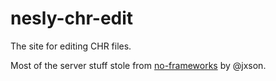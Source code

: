 nesly-chr-edit
==============

The site for editing CHR files.

Most of the server stuff stole from [no-frameworks](https://github.com/jxson/no-frameworks) by @jxson.
